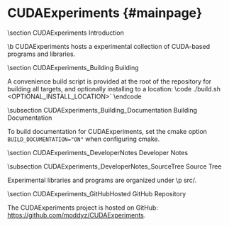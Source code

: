 # CUDAExperiments {#mainpage}

\section CUDAExperiments Introduction

\b CUDAExperiments hosts a experimental collection of CUDA-based programs and libraries.

\section CUDAExperiments_Building Building

A convenience build script is provided at the root of the repository for building all targets, and optionally installing to a location: 
\code
./build.sh <OPTIONAL_INSTALL_LOCATION>`
\endcode

\subsection CUDAExperiments_Building_Documentation Building Documentation

To build documentation for CUDAExperiments, set the cmake option `BUILD_DOCUMENTATION="ON"` when configuring cmake.

\section CUDAExperiments_DeveloperNotes Developer Notes

\subsection CUDAExperiments_DeveloperNotes_SourceTree Source Tree

Experimental libraries and programs are organized under \p src/.

\section CUDAExperiments_GitHubHosted GitHub Repository

The CUDAExperiments project is hosted on GitHub: https://github.com/moddyz/CUDAExperiments.
